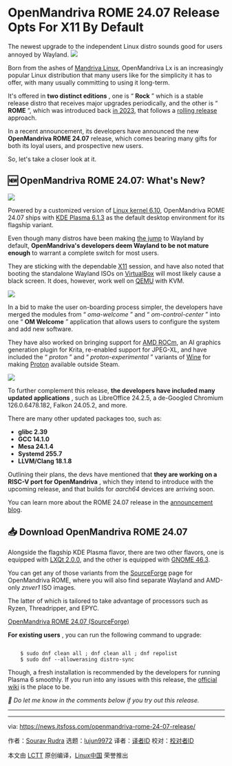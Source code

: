 [#]: subject: "OpenMandriva ROME 24.07 Release Opts For X11 By Default"
[#]: via: "https://news.itsfoss.com/openmandriva-rome-24-07-release/"
[#]: author: "Sourav Rudra https://news.itsfoss.com/author/sourav/"
[#]: collector: "lujun9972/lctt-scripts-1705972010"
[#]: translator: " "
[#]: reviewer: " "
[#]: publisher: " "
[#]: url: " "

OpenMandriva ROME 24.07 Release Opts For X11 By Default
======
The newest upgrade to the independent Linux distro sounds good for users
annoyed by Wayland.
[![][1]][2]

Born from the ashes of [Mandriva Linux][3], OpenMandriva Lx is an increasingly popular Linux distribution that many users like for the simplicity it has to offer, with many usually committing to using it long-term.

It's offered in **two distinct editions** , one is “ **Rock** ” which is a stable release distro that receives major upgrades periodically, and the other is “ **ROME** ”, which was introduced back [in 2023][4], that follows a [rolling release][5] approach.

In a recent announcement, its developers have announced the new **OpenMandriva ROME 24.07** release, which comes bearing many gifts for both its loyal users, and prospective new users.

So, let's take a closer look at it.

## 🆕 OpenMandriva ROME 24.07: What's New?

![][6]

Powered by a customized version of [Linux kernel 6.10][7], OpenMandriva ROME 24.07 ships with [KDE Plasma 6.1.3][8] as the default desktop environment for its flagship variant.

Even though many distros have been making [the jump][9] to Wayland by default, **OpenMandriva's developers deem Wayland to be not mature enough** to warrant a complete switch for most users.

They are sticking with the dependable [X11][10] session, and have also noted that booting the standalone Wayland ISOs on [VirtualBox][11] will most likely cause a black screen. It does, however, work well on [QEMU][12] with KVM.

![][13]

In a bid to make the user on-boarding process simpler, the developers have merged the modules from “ _oma-welcome_ ” and “ _om-control-center_ ” into one “ **OM Welcome** ” application that allows users to configure the system and add new software.

They have also worked on bringing support for [AMD ROCm][14], an AI graphics generation plugin for Krita, re-enabled support for JPEG-XL, and have included the “ _proton_ ” and “ _proton-experimental_ ” variants of [Wine][15] for making [Proton][16] available outside Steam.

![][17]

To further complement this release, **the developers have included many updated applications** , such as LibreOffice 24.2.5, a de-Googled Chromium 126.0.6478.182, Falkon 24.05.2, and more.

There are many other updated packages too, such as:

  * **glibc 2.39**
  * **GCC 14.1.0**
  * **Mesa 24.1.4**
  * **Systemd 255.7**
  * **LLVM/Clang 18.1.8**



Outlining their plans, the devs have mentioned that **they are working on a RISC-V port for OpenMandriva** , which they intend to introduce with the upcoming release, and that builds for _aarch64_ devices are arriving soon.

You can learn more about the ROME 24.07 release in the [announcement blog][18].

## 📥 Download OpenMandriva ROME 24.07

Alongside the flagship KDE Plasma flavor, there are two other flavors, one is equipped with [LXQt 2.0.0][19], and the other is equipped with [GNOME 46.3][20].

You can get any of those variants from the [SourceForge][21] page for OpenMandriva ROME, where you will also find separate Wayland and AMD-only _znver1_ ISO images.

The latter of which is tailored to take advantage of processors such as Ryzen, Threadripper, and EPYC.

[OpenMandriva ROME 24.07 (SourceForge)][21]

**For existing users** , you can run the following command to upgrade:

```

    $ sudo dnf clean all ; dnf clean all ; dnf repolist
    $ sudo dnf --allowerasing distro-sync

```

Though, a fresh installation is recommended by the developers for running Plasma 6 smoothly. If you run into any issues with this release, the [official wiki][22] is the place to be.

_💬 Do let me know in the comments below if you try out this release._

* * *

--------------------------------------------------------------------------------

via: https://news.itsfoss.com/openmandriva-rome-24-07-release/

作者：[Sourav Rudra][a]
选题：[lujun9972][b]
译者：[译者ID](https://github.com/译者ID)
校对：[校对者ID](https://github.com/校对者ID)

本文由 [LCTT](https://github.com/LCTT/TranslateProject) 原创编译，[Linux中国](https://linux.cn/) 荣誉推出

[a]: https://news.itsfoss.com/author/sourav/
[b]: https://github.com/lujun9972
[1]: https://news.itsfoss.com/assets/images/pikapods-banner-v3.webp
[2]: https://www.pikapods.com/?utm_campaign=banner-2024-05&utm_source=itsfoss
[3]: https://en.wikipedia.org/wiki/Mandriva_Linux
[4]: https://www.openmandriva.org/en/news/article/openmandriva-rome-the-rolling-release
[5]: https://itsfoss.com/rolling-release/
[6]: https://news.itsfoss.com/content/images/2024/07/OpenMandriva_24.07_a.png
[7]: https://news.itsfoss.com/linux-kernel-6-10-release/
[8]: https://kde.org/announcements/plasma/6/6.1.3/
[9]: https://news.itsfoss.com/ubuntu-24-10-nvidia-wayland/
[10]: https://www.x.org/wiki/
[11]: https://itsfoss.com/install-virtualbox-ubuntu/
[12]: https://www.qemu.org/
[13]: https://news.itsfoss.com/content/images/2024/07/OpenMandriva_24.07_b.png
[14]: https://www.amd.com/en/products/software/rocm.html
[15]: https://www.winehq.org/
[16]: https://github.com/ValveSoftware/Proton
[17]: https://news.itsfoss.com/content/images/2024/07/OpenMandriva_24.07_c.png
[18]: https://www.openmandriva.org/en/news/article/openmandriva-rome-24-07-released
[19]: https://lxqt-project.org/release/2024/04/15/release-lxqt-2-0-0/
[20]: https://discourse.gnome.org/t/gnome-46-3-released/22113
[21]: https://sourceforge.net/projects/openmandriva/files/release/ROME/24.07/
[22]: https://wiki.openmandriva.org/en/distribution/releases/rome/errata
